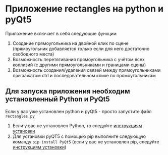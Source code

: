 # Приложение rectangles на python и pyQt5

Приложение включает в себя следующие функции:
1) Создание прямоугольника на двойной клик по сцене (прямоугольник добавляется только если для него достаточно свободного места)
2) Возможность перетягивания прямоугольника с учётом всех коллизий (с другими прямоугольниками и границами сцены)
3) Возможность создания/удаления связей между прямоугольниками при зажатом ctrl и последовательном клике по прямоугольникам

## Для запуска приложения необходим установленный Python и PyQt5
Если у вас уже установлен python и pyQt5 - просто запустите файл `rectangles.py`


1) Если у вас не установлен Python, то следуйте [инструкциям установки](https://www.python.org/downloads/)
2) Для установки pyQT5 с помощью pip выполните следующую команду `pip install PyQt5` (если у вас не установлен pip, следуйте [инструкциям установки](https://pip.pypa.io/en/stable/installation/))
